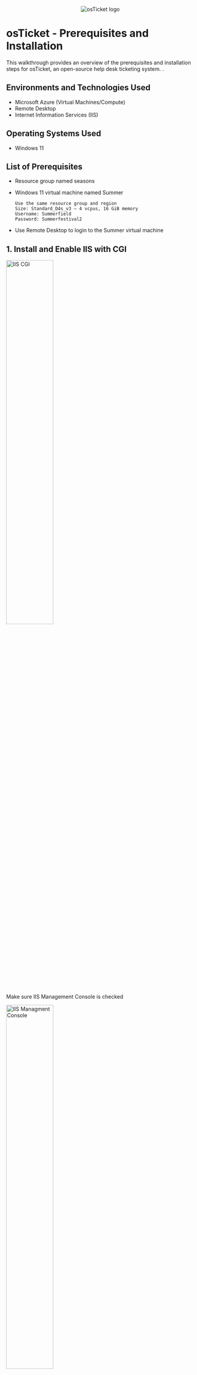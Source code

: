 <p align="center">
<img src="https://i.imgur.com/Clzj7Xs.png" alt="osTicket logo"/>
</p>

<h1>osTicket - Prerequisites and Installation</h1>
This walkthrough provides an overview of the prerequisites and installation steps for osTicket, an open-source help desk ticketing system.
.<br />



<h2>Environments and Technologies Used</h2>

- Microsoft Azure (Virtual Machines/Compute)
- Remote Desktop
- Internet Information Services (IIS)

<h2>Operating Systems Used </h2>

- Windows 11

<h2>List of Prerequisites</h2>

- Resource group named seasons
- Windows 11 virtual machine named Summer

      Use the same resource group and region
      Size: Standard_D4s_v3 – 4 vcpus, 16 GiB memory
      Username: Summerfield
      Password: Summerfestival2
- Use Remote Desktop to login to the Summer virtual machine

<h2>1. Install and Enable IIS with CGI</h2>

<img src=https://github.com/Archie735/osTicket-Perquisites-and-Installation/assets/150314129/e6fe64c9-33f1-4a41-aa5b-926153ae3bdb width="50%" height="auto" alt="IIS CGI"/>

Make sure IIS Management Console is checked

<img src=https://github.com/Archie735/osTicket-Perquisites-and-Installation/assets/150314129/f5948f57-6c88-47d8-b41a-a9a71a46b09b width="50%" height="auto" alt="IIS Managment Console"/>


Check all common HTTP Features


<img src=https://github.com/Archie735/osTicket-Perquisites-and-Installation/assets/150314129/e49d2a91-d0e9-4bcd-8b5e-fb789a0ac141 width="50%" height="auto" alt="IIS HTTP"/>

Test local host (127.0.0.1)

<img src=https://github.com/Archie735/osTicket-Perquisites-and-Installation/assets/150314129/10f21212-20dc-4cf1-a455-ec3e1e8f6cfa width="50%" height="auto" alt="local host"/>

<h2>2. Download and install PHP manager</h2>

<img src=https://github.com/Archie735/osTicket-Perquisites-and-Installation/assets/150314129/68fe43ba-c567-4118-a890-b2b1e2d81541 width="50%" height="auto" alt=PHP Manager/>

<h2>3. Download and install Rewrite Module</h2>

<img src=https://github.com/Archie735/osTicket-Perquisites-and-Installation/assets/150314129/372bc66d-fb50-4884-b0b7-099d02a4428b width="50%" height="auto" alt="Rewrite Module"/>

<h2>4. Create C:\PHP directory</h2>

<img src=https://github.com/Archie735/osTicket-Perquisites-and-Installation/assets/150314129/6da19523-eaf4-4c7f-86b7-fc12ccb65ecc width="50%" height="auto" alt="C:\PHP"/>

<h2>5. Download PHP 7.3.8 and unzip into C:\PHP</h2>

<img src=https://github.com/Archie735/osTicket-Perquisites-and-Installation/assets/150314129/1b8868d9-f578-4b70-93e9-427126ee6484 width="50%" height="auto" alt="new folder C:"/>

<img src=https://github.com/Archie735/osTicket-Perquisites-and-Installation/assets/150314129/890cf7e0-d2f6-4b1f-a473-97be06222150 width="50%" height="auto" alt="Extract all PHP"/>


<h2>6. Download and Install VC_redist.x86.exe</h2>

<img src=https://github.com/Archie735/osTicket-Perquisites-and-Installation/assets/150314129/f402e671-1af5-421d-98bd-3d9f25c3c510 width="50%" height="auto" alt="Visual C++"/>

<h2>7. Download and Install MySQL 5.5.62</h2>

Choose a typical setup

<img src=https://github.com/Archie735/osTicket-Perquisites-and-Installation/assets/150314129/d03d0406-4cde-4c63-8efb-e8cee779316c width="50%" height="auto" alt="typical setup"/>

Launch Configuration and select Standard

<img src=https://github.com/Archie735/osTicket-Perquisites-and-Installation/assets/150314129/a46dda4b-4ca9-43cd-a44d-d525e72f0f58 width="50%" height="auto" alt="standard configuration"/>

The username will be root. The password will be SunDown1

<img src=https://github.com/Archie735/osTicket-Perquisites-and-Installation/assets/150314129/b7f3547a-fa1a-408d-903d-7a401f87b12f width="50%" height="auto" alt="root password"/>

<h2>8.Open IIS as an Admin and register PHP</h2>

<img src=https://github.com/Archie735/osTicket-Perquisites-and-Installation/assets/150314129/ad22e29a-cddd-46b3-a562-b939030ff6d4 width="50%" height="auto" alt="ISS Admin"/>

<img src=https://github.com/Archie735/osTicket-Perquisites-and-Installation/assets/150314129/6faea20b-4cb0-44e5-be43-f8eeaf39ca46 width="50%" height="auto" alt="register PHP"/>

<h2>9. Download osTicket</h2>

Extract and copy "upload" folder to c:\inetpub\wwwroot

<img src=https://github.com/Archie735/osTicket-Perquisites-and-Installation/assets/150314129/746c46f2-53dd-41e3-803f-7f74bea4dafc width="50%" height="auto" alt="upload folder"/>

Rename upload as "osTicket"

<h2>10. Reload IIS (restart server)</h2>

<h2>11. On IIS go to sites → Default → osTicket</h2>

Click on "Browse *:80"


<img src=https://github.com/Archie735/osTicket-Perquisites-and-Installation/assets/150314129/cf25e7bd-ce86-45cb-8925-a4c061f3c6f0 width="50%" height="auto" alt="Browse *:80"/>

<h2>12. On IIS→ Sites→ Default Web Site→ osTicket→ PHP Manager, Enable these PHP Extensions</h2>

      Enable: php_imap.dll
      Enable: php_intl.dll
      Enable: php_opcache.dll

<img src=https://github.com/Archie735/osTicket-Perquisites-and-Installation/assets/150314129/d4b44fb9-159f-4e85-bf0c-559d0a219719 width="50%" height="auto" alt="php enable"/>


Refresh osTicket Browser

<h2>13. Rename: ost-sampleconfig.php to ost-config.php</h2>

<img src=https://github.com/Archie735/osTicket-Perquisites-and-Installation/assets/150314129/1fbc1948-c33b-4f7f-852a-e1c4390f9b82 width="50%" height="auto" alt="rename os-sampleconfig"/>

Assign permission to everyone

<img src=https://github.com/Archie735/osTicket-Perquisites-and-Installation/assets/150314129/5002b315-686d-4d9c-9391-1a4ca824de10 width="50%" height="auto" alt="allow permission"/>

<h2>14. Click Continue on the osTicket browser and complete system settings and admin user</h2>

Password is Summerfestival2

<img src=https://github.com/Archie735/osTicket-Perquisites-and-Installation/assets/150314129/f33aa738-4a2c-47bb-8290-e4392614384d width="50%" height="auto" alt=" Sytem settings and Admin User"/>


Download and install HediSQL

<img src=https://github.com/Archie735/osTicket-Perquisites-and-Installation/assets/150314129/e2c37072-40c0-4149-98c5-ac904cfabada width="50%" height="auto" alt="install heidi"/>

Make sure the check mark for launch is on then click finish. Add new and enter the password for root then click open.

<img src=https://github.com/Archie735/osTicket-Perquisites-and-Installation/assets/150314129/87867d99-60cc-4416-84c0-c40c20e5c20e width="50%" height="auto" alt="Session manager heidi"/>

<h2>15. Create a database on HeidiSQL named osTicket</h2>

<img src=https://github.com/Archie735/osTicket-Perquisites-and-Installation/assets/150314129/fede1a7a-0394-4b50-b2a7-b367c3031b34 width="50%" height="auto" alt="new database"/>

<h2>16. Fill in the database, username, and password</h2>

<img src=https://github.com/Archie735/osTicket-Perquisites-and-Installation/assets/150314129/25e06fb7-fc61-4f2f-9d79-68dad0902634 width="50%" height="auto" alt="Database Settings"/>

<img src=https://github.com/Archie735/osTicket-Perquisites-and-Installation/assets/150314129/1016bb85-479b-4e30-9680-ce68a4c81252 width="50%" height="auto" alt="osTicket installed"/>

<h2>17. Tighten up</h2>

Delete: C:\inetpub\wwwroot\osTicket\setup

<img src=https://github.com/Archie735/osTicket-Perquisites-and-Installation/assets/150314129/7d5fc7a4-3950-4c32-a5a0-b945405ddd44 width="50%" height="auto" alt="delete setup"/>

Set Permissions to “Read” only: C:\inetpub\wwwroot\osTicket\include\ost-config.php

<img src=https://github.com/Archie735/osTicket-Perquisites-and-Installation/assets/150314129/1b6c3e0c-8025-42f3-9e0b-479f053b3f65 width="50%" height="auto" alt="Read only permission"/>


Now we are done installing osTicket :)

